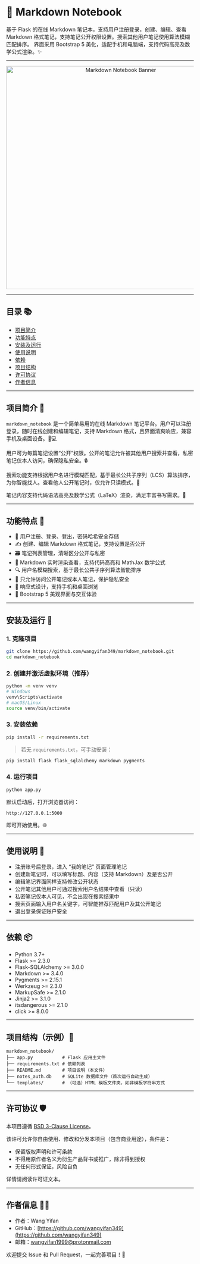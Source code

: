 # 📔 Markdown Notebook

基于 Flask 的在线 Markdown 笔记本，支持用户注册登录，创建、编辑、查看 Markdown 格式笔记，支持笔记公开权限设置。搜索其他用户笔记使用算法模糊匹配排序。
界面采用 Bootstrap 5 美化，适配手机和电脑端，支持代码高亮及数学公式渲染。✨

---

<p align="center">
  <!-- 请替换为你的项目合适封面图片链接 -->
  <img src="https://user-images.githubusercontent.com/yourgithub/yourproject/banner.png" alt="Markdown Notebook Banner" width="600" />
</p>

---

## 目录 📚

- [项目简介](#项目简介)  
- [功能特点](#功能特点)  
- [安装及运行](#安装及运行)  
- [使用说明](#使用说明)  
- [依赖](#依赖)  
- [项目结构](#项目结构)  
- [许可协议](#许可协议)  
- [作者信息](#作者信息)  

---

## 项目简介 📝

`markdown_notebook` 是一个简单易用的在线 Markdown 笔记平台。用户可以注册登录，随时在线创建和编辑笔记，支持 Markdown 格式，且界面清爽响应，兼容手机及桌面设备。📱💻

用户可为每篇笔记设置“公开”权限。公开的笔记允许被其他用户搜索并查看，私密笔记仅本人访问，确保隐私安全。🔒

搜索功能支持根据用户名进行模糊匹配，基于最长公共子序列（LCS）算法排序，为你智能找人。查看他人公开笔记时，仅允许只读模式。📖

笔记内容支持代码语法高亮及数学公式（LaTeX）渲染，满足丰富书写需求。🎉

---

## 功能特点 🌟

- 👤 用户注册、登录、登出，密码哈希安全存储
- ✍️ 创建、编辑 Markdown 格式笔记，支持设置是否公开
- 🗃️ 笔记列表管理，清晰区分公开与私密
- 📖 Markdown 实时渲染查看，支持代码高亮和 MathJax 数学公式
- 🔍 用户名模糊搜索，基于最长公共子序列算法智能排序
- 🔐 只允许访问公开笔记或本人笔记，保护隐私安全
- 📱 响应式设计，支持手机和桌面浏览
- 🎨 Bootstrap 5 美观界面与交互体验

---

## 安装及运行 🚀

### 1. 克隆项目

```bash
git clone https://github.com/wangyifan349/markdown_notebook.git
cd markdown_notebook
```

### 2. 创建并激活虚拟环境（推荐）

```bash
python -m venv venv
# Windows
venv\Scripts\activate
# macOS/Linux
source venv/bin/activate
```

### 3. 安装依赖

```bash
pip install -r requirements.txt
```

> 若无 `requirements.txt`，可手动安装：

```bash
pip install flask flask_sqlalchemy markdown pygments
```

### 4. 运行项目

```bash
python app.py
```

默认启动后，打开浏览器访问：

```
http://127.0.0.1:5000
```

即可开始使用。🌐

---

## 使用说明 📖

- 注册账号后登录，进入 “我的笔记” 页面管理笔记
- 创建新笔记时，可以填写标题、内容（支持 Markdown）及是否公开
- 编辑笔记界面同样支持修改公开状态
- 公开笔记其他用户可通过搜索用户名结果中查看（只读）
- 私密笔记仅本人可见，不会出现在搜索结果中
- 搜索页面输入用户名关键字，可智能推荐匹配用户及其公开笔记
- 退出登录保证账户安全

---

## 依赖 📦

- Python 3.7+
- Flask >= 2.3.0
- Flask-SQLAlchemy >= 3.0.0
- Markdown >= 3.4.0
- Pygments >= 2.15.1
- Werkzeug >= 2.3.0
- MarkupSafe >= 2.1.0
- Jinja2 >= 3.1.0
- itsdangerous >= 2.1.0
- click >= 8.0.0

---

## 项目结构（示例）📁

```
markdown_notebook/
├── app.py           # Flask 应用主文件
├── requirements.txt # 依赖列表
├── README.md        # 项目说明（本文件）
├── notes_auth.db    # SQLite 数据库文件（首次运行自动生成）
└── templates/       # （可选）HTML 模板文件夹，如非模板字符串方式
```

---

## 许可协议 🛡️

本项目遵循 [BSD 3-Clause License](https://opensource.org/licenses/BSD-3-Clause)。

该许可允许你自由使用、修改和分发本项目（包含商业用途），条件是：

- 保留版权声明和许可条款
- 不得用原作者名义为衍生产品背书或推广，除非得到授权
- 无任何形式保证，风险自负

详情请阅读许可证文本。

---

## 作者信息 🙋‍♂️

- 作者：Wang Yifan  
- GitHub：[https://github.com/wangyifan349](https://github.com/wangyifan349)  
- 邮箱：wangyifan1999@protonmail.com

欢迎提交 Issue 和 Pull Request，一起完善项目！🤝
